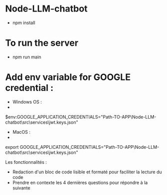 # Node-LLM-chatbot

- npm install 

# To run the server

- npm run main

# Add env variable for GOOGLE credential :
- Windows OS :
- 
$env:GOOGLE_APPLICATION_CREDENTIALS="Path-TO-APP\Node-LLM-chatbot\src\services\jwt.keys.json"

- MacOS :
- 
export GOOGLE_APPLICATION_CREDENTIALS="Path-TO-APP\Node-LLM-chatbot\src\services\jwt.keys.json"


Les fonctionnalités :
- Redaction d'un bloc de code lisible et formaté pour faciliter la lecture du code
- Prendre en contexte les 4 dernières questions pour répondre à la suivante
